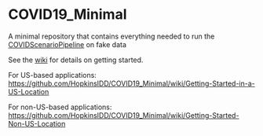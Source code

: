 # COVID19_Minimal
A minimal repository that contains everything needed to run the [COVIDScenarioPipeline](https://github.com/HopkinsIDD/COVIDScenarioPipeline) on fake data

See the [wiki](https://github.com/HopkinsIDD/COVID19_Minimal/wiki) for details on getting started.

For US-based applications:
https://github.com/HopkinsIDD/COVID19_Minimal/wiki/Getting-Started-in-a-US-Location

For non-US-based applications:
https://github.com/HopkinsIDD/COVID19_Minimal/wiki/Getting-Started-Non-US-Location
